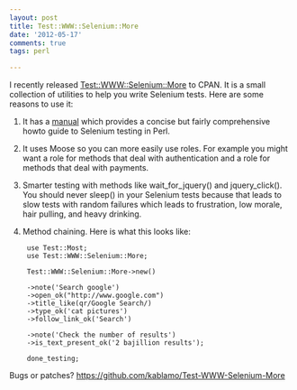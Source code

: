 ```yaml
---
layout: post
title: Test::WWW::Selenium::More
date: '2012-05-17'
comments: true
tags: perl

---
```


I recently released
[Test::WWW::Selenium::More](https://metacpan.org/module/Test::WWW::Selenium::More)
to CPAN.  It is a small collection of utilities to help you write Selenium
tests.  Here are some reasons to use it:

1. It has a
[manual](https://metacpan.org/module/Test::WWW::Selenium::More::Manual) which
provides a concise but fairly comprehensive howto guide to Selenium testing in
Perl.

2. It uses Moose so you can more easily use roles.  For example you might want
a role for methods that deal with authentication and a role for methods that
deal with payments.

3. Smarter testing with methods like wait\_for\_jquery() and jquery\_click().  You
should never sleep() in your Selenium tests because that leads to slow tests
with random failures which leads to frustration, low morale, hair pulling, and
heavy drinking.

4. Method chaining.  Here is what this looks like:

        use Test::Most;
        use Test::WWW::Selenium::More;

        Test::WWW::Selenium::More->new()

        ->note('Search google')
        ->open_ok("http://www.google.com")
        ->title_like(qr/Google Search/)
        ->type_ok('cat pictures')
        ->follow_link_ok('Search')

        ->note('Check the number of results')
        ->is_text_present_ok('2 bajillion results');

        done_testing;

Bugs or patches?  https://github.com/kablamo/Test-WWW-Selenium-More
